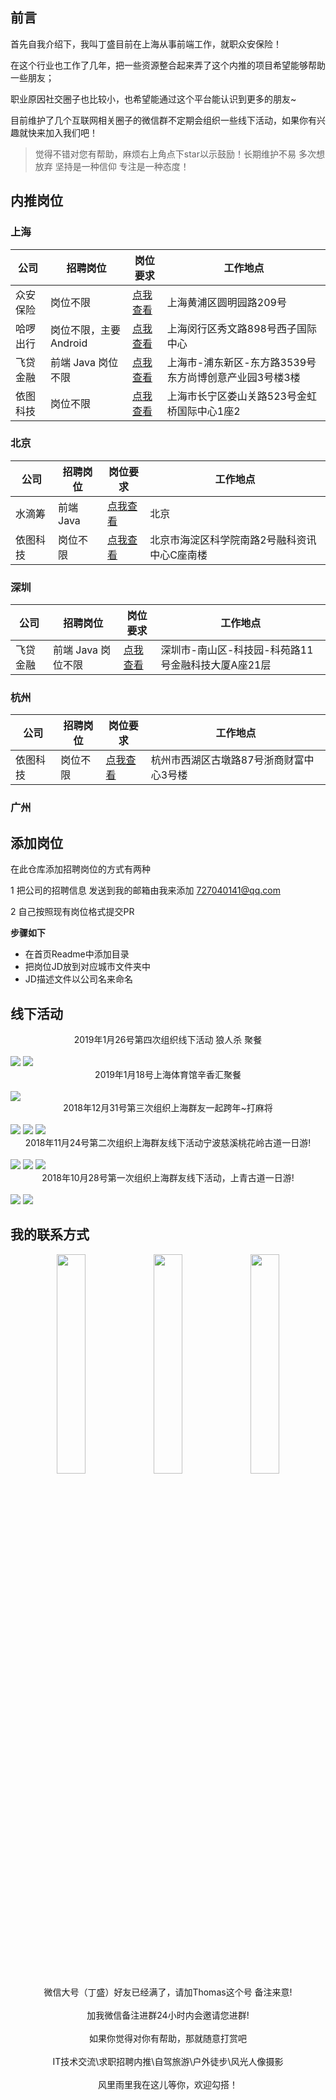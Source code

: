 ## 前言

首先自我介绍下，我叫丁盛目前在上海从事前端工作，就职众安保险！

在这个行业也工作了几年，把一些资源整合起来弄了这个内推的项目希望能够帮助一些朋友；

职业原因社交圈子也比较小，也希望能通过这个平台能认识到更多的朋友~

目前维护了几个互联网相关圈子的微信群不定期会组织一些线下活动，如果你有兴趣就快来加入我们吧！

> 觉得不错对您有帮助，麻烦右上角点下star以示鼓励！长期维护不易 多次想放弃 坚持是一种信仰 专注是一种态度！

## 内推岗位

### 上海

| 公司 | 招聘岗位 | 岗位要求 | 工作地点 |
|----- | -----| ----- | ------ |
| 众安保险| 岗位不限 | [点我查看](./上海--JD/众安保险.md) | 上海黄浦区圆明园路209号 |
| 哈啰出行| 岗位不限，主要Android | [点我查看](./上海--JD/哈啰出行.md) | 上海闵行区秀文路898号西子国际中心 |
| 飞贷金融 | 前端 Java 岗位不限 | [点我查看](./深圳--JD/飞贷金融.md) | 上海市-浦东新区-东方路3539号东方尚博创意产业园3号楼3楼 |
| 依图科技 | 岗位不限 | [点我查看](./上海--JD/依图科技.md) | 上海市长宁区娄山关路523号金虹桥国际中心1座2 |

### 北京

| 公司 | 招聘岗位 | 岗位要求 | 工作地点 |
|----- | -----| ----- | ------ |
| 水滴筹| 前端 Java | [点我查看](./北京--JD/水滴筹.md) | 北京 |
| 依图科技 | 岗位不限 | [点我查看](./上海--JD/依图科技.md) | 北京市海淀区科学院南路2号融科资讯中心C座南楼 |

### 深圳

| 公司 | 招聘岗位 | 岗位要求 | 工作地点 |
|----- | -----| ----- | ------ |
| 飞贷金融 | 前端 Java 岗位不限 | [点我查看](./深圳--JD/飞贷金融.md) | 深圳市-南山区-科技园-科苑路11号金融科技大厦A座21层 |

### 杭州

| 公司 | 招聘岗位 | 岗位要求 | 工作地点 |
|----- | -----| ----- | ------ |
| 依图科技 | 岗位不限 | [点我查看](./上海--JD/依图科技.md) | 杭州市西湖区古墩路87号浙商财富中心3号楼 |

### 广州


## 添加岗位

在此仓库添加招聘岗位的方式有两种

1 把公司的招聘信息 发送到我的邮箱由我来添加 727040141@qq.com

2 自己按照现有岗位格式提交PR

**步骤如下**

- 在首页Readme中添加目录
- 把岗位JD放到对应城市文件夹中
- JD描述文件以公司名来命名

## 线下活动


<div align=center>2019年1月26号第四次组织线下活动 狼人杀 聚餐</div>

<br/>

<img src='./img/201905.jpeg'>
<img src='./img/201906.jpeg'>

<div align=center>2019年1月18号上海体育馆辛香汇聚餐</div>

<br/>

<img src='./img/201904.jpeg'>

<div align=center>2018年12月31号第三次组织上海群友一起跨年~打麻将</div>

<br/>

<img src='./img/201901.jpeg'>
<img src='./img/201902.jpeg'>
<img src='./img/201903.jpeg'>

<div align=center>2018年11月24号第二次组织上海群友线下活动宁波慈溪桃花岭古道一日游!</div>

<br/>

<img src='./img/huwai3.jpeg'>
<img src='./img/huwai4.jpeg'>
<img src='./img/huwai5.jpeg'>

<div align=center>2018年10月28号第一次组织上海群友线下活动，上青古道一日游!</div>

<br/>

<img src='./img/huwai1.jpeg'>
<img src='./img/huwai2.jpeg'>


## 我的联系方式

<div align=center>
<img src='./img/WechatIMG88.jpeg' width='30%'>
<img src='./img/WechatIMG5.jpeg' width='30%'>
<img src='./img/WechatIMG7.jpeg' width='30%'>
</div>
<div align=center>微信大号（丁盛）好友已经满了，请加Thomas这个号 备注来意!</div>
<br>
<div align=center>加我微信备注进群24小时内会邀请您进群!</div>
<br>
<div align=center>如果你觉得对你有帮助，那就随意打赏吧</div>
<br>
<div align=center>IT技术交流\求职招聘内推\自驾旅游\户外徒步\风光人像摄影 </div>
<br>
<div align=center>风里雨里我在这儿等你，欢迎勾搭！</div>
